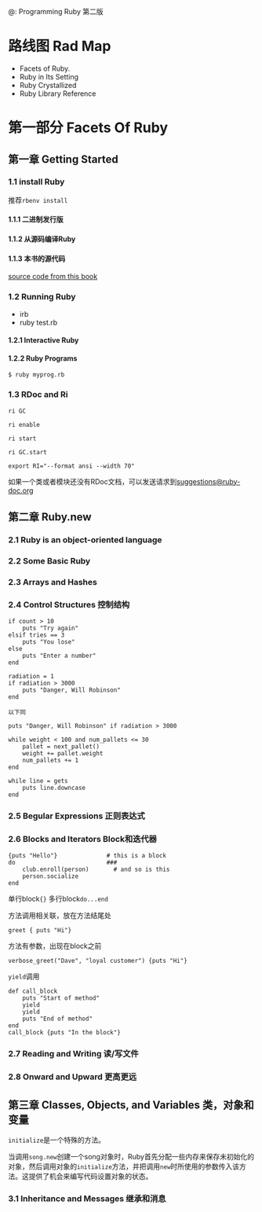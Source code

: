 @: Programming Ruby 第二版

# 路线图 Rad Map
- Facets of Ruby.
- Ruby in Its Setting
- Ruby Crystallized
- Ruby Library Reference

# 第一部分 Facets Of Ruby
## 第一章 Getting Started

### 1.1 install Ruby

推荐`rbenv install`

#### 1.1.1 二进制发行版
#### 1.1.2 从源码编译Ruby
#### 1.1.3 本书的源代码

[source code from this book](http://pragmaticprogrammer.com/titles/ruby/code)

### 1.2 Running Ruby
- irb
- ruby test.rb

#### 1.2.1 Interactive Ruby

#### 1.2.2 Ruby Programs

```
$ ruby myprog.rb
```

### 1.3 RDoc and Ri

```
ri GC

ri enable

ri start

ri GC.start
```

```
export RI="--format ansi --width 70"
```

如果一个类或者模块还没有RDoc文档，可以发送请求到[suggestions@ruby-doc.org](mailto:suggestions@ruby-doc.org)

## 第二章 Ruby.new

### 2.1 Ruby is an object-oriented language

### 2.2 Some Basic Ruby

### 2.3 Arrays and Hashes

### 2.4 Control Structures 控制结构

```
if count > 10
    puts "Try again"
elsif tries == 3
    puts "You lose"    
else
    puts "Enter a number"
end
```

```
radiation = 1
if radiation > 3000
    puts "Danger, Will Robinson"
end

以下同

puts "Danger, Will Robinson" if radiation > 3000
```

```
while weight < 100 and num_pallets <= 30
    pallet = next_pallet()
    weight += pallet.weight
    num_pallets += 1
end
```

```
while line = gets
    puts line.downcase
end
```


### 2.5 Begular Expressions 正则表达式

### 2.6 Blocks and Iterators Block和迭代器

```
{puts "Hello"}              # this is a block
do                          ###
    club.enroll(person)       # and so is this
    person.socialize
end
```

单行block`{}` 多行block`do...end`

方法调用相关联，放在方法结尾处

```
greet { puts "Hi"}
```

方法有参数，出现在block之前

```
verbose_greet("Dave", "loyal customer") {puts "Hi"}
```

`yield`调用

```
def call_block
    puts "Start of method"
    yield
    yield
    puts "End of method"
end
call_block {puts "In the block"}
```

### 2.7 Reading and Writing 读/写文件

### 2.8 Onward and Upward 更高更远

## 第三章 Classes, Objects, and Variables 类，对象和变量

`initialize`是一个特殊的方法。

当调用`song.new`创建一个song对象时，Ruby首先分配一些内存来保存未初始化的对象，然后调用对象的`initialize`方法，并把调用`new`时所使用的参数传入该方法。这提供了机会来编写代码设置对象的状态。

### 3.1 Inheritance and Messages 继承和消息

















